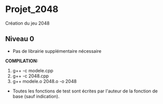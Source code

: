 # Projet_2048
Création du jeu 2048

## Niveau 0

* Pas de librairie supplémentaire nécessaire

**COMPILATION:**
  1. g++ -c modele.cpp
  2. g++ -c 2048.cpp
  3. g++ modele.o 2048.o -o 2048
 
* Toutes les fonctions de test sont écrites par l'auteur de la fonction de base (sauf indication).
